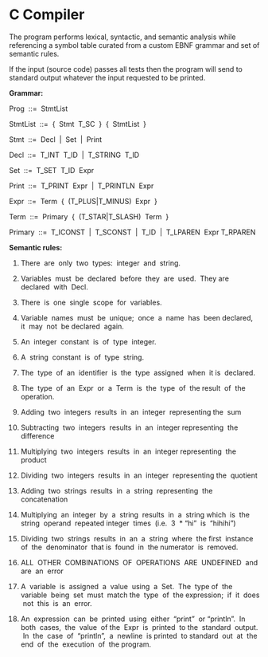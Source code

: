 # C Compiler
The program performs lexical, syntactic, and semantic analysis while referencing a symbol table curated from a custom EBNF grammar and set of semantic rules. 

If the input (source code) passes all tests then the program will send to standard output whatever the input requested to be printed. 

**Grammar:**

Prog ​ ​::= ​ ​StmtList

StmtList ​ ​::= ​ ​{ ​ ​Stmt ​ ​T_SC ​ ​} ​ ​{ ​ ​StmtList ​ ​}

Stmt ​ ​::= ​ ​Decl ​ ​| ​ ​Set ​ ​| ​ ​Print

Decl ​ ​::= ​ ​T_INT ​ ​T_ID ​ ​| ​ ​T_STRING ​ ​T_ID

Set ​ ​::= ​ ​T_SET ​ ​T_ID ​ ​Expr

Print ​ ​::= ​ ​T_PRINT ​ ​Expr ​ ​| ​ ​T_PRINTLN ​ ​Expr

Expr ​ ​::= ​ ​Term ​ ​{ ​ ​(T_PLUS|T_MINUS) ​ ​Expr ​ ​}

Term ​ ​::= ​ ​Primary ​ ​{ ​ ​(T_STAR|T_SLASH) ​ ​Term ​ ​}

Primary ​ ​::= ​ ​T_ICONST ​ ​| ​ ​T_SCONST ​ ​| ​ ​T_ID ​ ​| ​ ​T_LPAREN ​ ​Expr ​ ​T_RPAREN

**Semantic rules:**

1. There ​ ​are ​ ​only ​ ​two ​ ​types: ​ ​integer ​ ​and ​ ​string.

2. Variables ​ ​must ​ ​be ​ ​declared ​ ​before ​ ​they ​ ​are ​ ​used. ​ ​They ​ ​are ​ ​declared ​ ​with ​ ​Decl.

3. There ​ ​is ​ ​one ​ ​single ​ ​scope ​ ​for ​ ​variables.

4. Variable ​ ​names ​ ​must ​ ​be ​ ​unique; ​ ​once ​ ​a ​ ​name ​ ​has ​ ​been ​ ​declared, ​ ​it ​ ​may ​ ​not ​ ​be
declared ​ ​again.

5. An ​ ​integer ​ ​constant ​ ​is ​ ​of ​ ​type ​ ​integer.

6. A ​ ​string ​ ​constant ​ ​is ​ ​of ​ ​type ​ ​string.

7. The ​ ​type ​ ​of ​ ​an ​ ​identifier ​ ​is ​ ​the ​ ​type ​ ​assigned ​ ​when ​ ​it ​ ​is ​ ​declared.

8. The ​ ​type ​ ​of ​ ​an ​ ​Expr ​ ​or ​ ​a ​ ​Term ​ ​is ​ ​the ​ ​type ​ ​of ​ ​the ​ ​result ​ ​of ​ ​the ​ ​operation.

9. Adding ​ ​two ​ ​integers ​ ​results ​ ​in ​ ​an ​ ​integer ​ ​representing ​ ​the ​ ​sum

10. Subtracting ​ ​two ​ ​integers ​ ​results ​ ​in ​ ​an ​ ​integer ​ ​representing ​ ​the ​ ​difference

11. Multiplying ​ ​two ​ ​integers ​ ​results ​ ​in ​ ​an ​ ​integer ​ ​representing ​ ​the ​ ​product

12. Dividing ​ ​two ​ ​integers ​ ​results ​ ​in ​ ​an ​ ​integer ​ ​representing ​ ​the ​ ​quotient

13. Adding ​ ​two ​ ​strings ​ ​results ​ ​in ​ ​a ​ ​string ​ ​representing ​ ​the ​ ​concatenation

14. Multiplying ​ ​an ​ ​integer ​ ​by ​ ​a ​ ​string ​ ​results ​ ​in ​ ​a ​ ​string ​ ​which ​ ​is ​ ​the ​ ​string ​ ​operand ​ ​repeated
integer ​ ​times ​ ​(i.e. ​ ​3 ​ ​* ​ ​“hi” ​ ​is ​ ​“hihihi”)

15. Dividing ​ ​two ​ ​strings ​ ​results ​ ​in ​ ​an ​ ​a ​ ​string ​ ​where ​ ​the ​ ​first ​ ​instance ​ ​of ​ ​the ​ ​denominator ​ ​that
is ​ ​found ​ ​in ​ ​the ​ ​numerator ​ ​is ​ ​removed.

16. ALL ​ ​OTHER ​ ​COMBINATIONS ​ ​OF ​ ​OPERATIONS ​ ​ARE ​ ​UNDEFINED ​ ​and ​ ​are ​ ​an ​ ​error

17. A ​ ​variable ​ ​is ​ ​assigned ​ ​a ​ ​value ​ ​using ​ ​a ​ ​Set. ​ ​The ​ ​type ​ ​of ​ ​the ​ ​variable ​ ​being ​ ​set ​ ​must ​ ​match
the ​ ​type ​ ​of ​ ​the ​ ​expression; ​ ​if ​ ​it ​ ​does ​ ​not ​ ​this ​ ​is ​ ​an ​ ​error.

18. An ​ ​expression ​ ​can ​ ​be ​ ​printed ​ ​using ​ ​either ​ ​“print” ​ ​or ​ ​“println”. ​ ​In ​ ​both ​ ​cases, ​ ​the ​ ​value ​ ​of
the ​ ​Expr ​ ​is ​ ​printed ​ ​to ​ ​the ​ ​standard ​ ​output. ​ ​In ​ ​the ​ ​case ​ ​of ​ ​“println”, ​ ​a ​ ​newline ​ ​is ​ ​printed ​ ​to
standard ​ ​out ​ ​at ​ ​the ​ ​end ​ ​of ​ ​the ​ ​execution ​ ​of ​ ​the ​ ​program.
